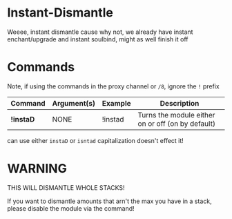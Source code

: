 #  Instant-Dismantle

Weeee, instant dismantle cause why not, we already have instant enchant/upgrade and instant soulbind, might as well finish it off

# Commands
Note, if using the commands in the proxy channel or `/8`, ignore the `!` prefix

Command | Argument(s) | Example | Description
---|---|---|---
**!instaD** | NONE | !instad | Turns the module either on or off (on by default)

can use either `instaD` or `isntad` capitalization doesn't effect it!

# WARNING
THIS WILL DISMANTLE WHOLE STACKS!

If you want to dismantle amounts that arn't the max you have in a stack, please disable the module via the command!
